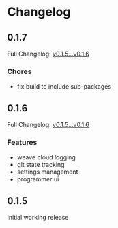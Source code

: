 # Changelog

## 0.1.7

Full Changelog: [v0.1.5...v0.1.6](https://github.com/wandb/programmer/compare/v0.1.5...v0.1.6)

### Chores

- fix build to include sub-packages


## 0.1.6

Full Changelog: [v0.1.5...v0.1.6](https://github.com/wandb/programmer/compare/v0.1.5...v0.1.6)

### Features

- weave cloud logging
- git state tracking
- settings management
- programmer ui

## 0.1.5

Initial working release